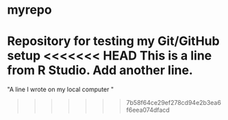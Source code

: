 # myrepo
Repository for testing my Git/GitHub setup
<<<<<<< HEAD
This is a line from R Studio. Add another line. 
=======
"A line I wrote on my local computer  " 
>>>>>>> 7b58f64ce29ef278cd94e2b3ea6f6eea074dfacd
